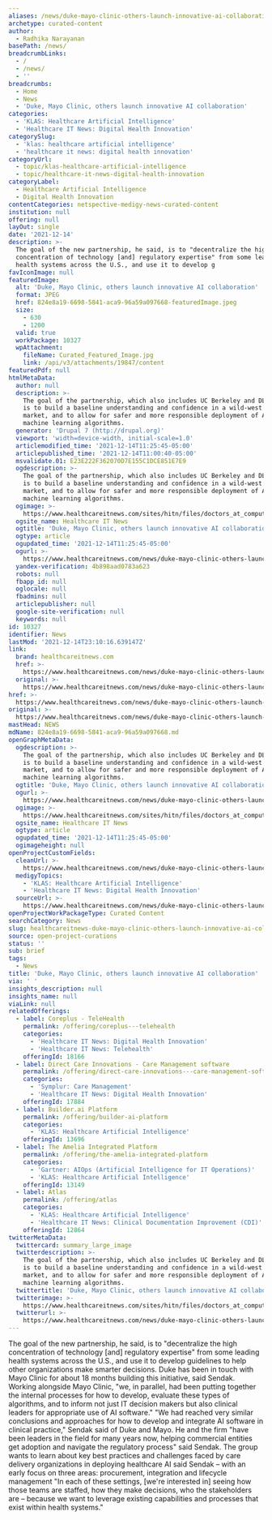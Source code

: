```yaml
---
aliases: /news/duke-mayo-clinic-others-launch-innovative-ai-collaboration
archetype: curated-content
author:
  - Radhika Narayanan
basePath: /news/
breadcrumbLinks:
  - /
  - /news/
  - ''
breadcrumbs:
  - Home
  - News
  - 'Duke, Mayo Clinic, others launch innovative AI collaboration'
categories:
  - 'KLAS: Healthcare Artificial Intelligence'
  - 'Healthcare IT News: Digital Health Innovation'
categorySlug:
  - 'klas: healthcare artificial intelligence'
  - 'healthcare it news: digital health innovation'
categoryUrl:
  - topic/klas-healthcare-artificial-intelligence
  - topic/healthcare-it-news-digital-health-innovation
categoryLabel:
  - Healthcare Artificial Intelligence
  - Digital Health Innovation
contentCategories: netspective-medigy-news-curated-content
institution: null
offering: null
layOut: single
date: '2021-12-14'
description: >-
  The goal of the new partnership, he said, is to "decentralize the high
  concentration of technology [and] regulatory expertise" from some leading
  health systems across the U.S., and use it to develop g
favIconImage: null
featuredImage:
  alt: 'Duke, Mayo Clinic, others launch innovative AI collaboration'
  format: JPEG
  href: 824e8a19-6698-5841-aca9-96a59a097668-featuredImage.jpeg
  size:
    - 630
    - 1200
  valid: true
  workPackage: 10327
  wpAttachment:
    fileName: Curated_Featured_Image.jpg
    link: /api/v3/attachments/19847/content
featuredPdf: null
htmlMetaData:
  author: null
  description: >-
    The goal of the partnership, which also includes UC Berkeley and DLA Piper,
    is to build a baseline understanding and confidence in a wild-west software
    market, and to allow for safer and more responsible deployment of AI and
    machine learning algorithms.
  generator: 'Drupal 7 (http://drupal.org)'
  viewport: 'width=device-width, initial-scale=1.0'
  articlemodified_time: '2021-12-14T11:25:45-05:00'
  articlepublished_time: '2021-12-14T11:00:40-05:00'
  msvalidate.01: E23E222F362070D7E155C1DCE851E7E9
  ogdescription: >-
    The goal of the partnership, which also includes UC Berkeley and DLA Piper,
    is to build a baseline understanding and confidence in a wild-west software
    market, and to allow for safer and more responsible deployment of AI and
    machine learning algorithms.
  ogimage: >-
    https://www.healthcareitnews.com/sites/hitn/files/doctors_at_computer_1200%20%281%29_0.jpg
  ogsite_name: Healthcare IT News
  ogtitle: 'Duke, Mayo Clinic, others launch innovative AI collaboration'
  ogtype: article
  ogupdated_time: '2021-12-14T11:25:45-05:00'
  ogurl: >-
    https://www.healthcareitnews.com/news/duke-mayo-clinic-others-launch-innovative-ai-collaboration
  yandex-verification: 4b898aad0783a623
  robots: null
  fbapp_id: null
  oglocale: null
  fbadmins: null
  articlepublisher: null
  google-site-verification: null
  keywords: null
id: 10327
identifier: News
lastMod: '2021-12-14T23:10:16.639147Z'
link:
  brand: healthcareitnews.com
  href: >-
    https://www.healthcareitnews.com/news/duke-mayo-clinic-others-launch-innovative-ai-collaboration
  original: >-
    https://www.healthcareitnews.com/news/duke-mayo-clinic-others-launch-innovative-ai-collaboration
href: >-
  https://www.healthcareitnews.com/news/duke-mayo-clinic-others-launch-innovative-ai-collaboration
original: >-
  https://www.healthcareitnews.com/news/duke-mayo-clinic-others-launch-innovative-ai-collaboration
mastHead: NEWS
mdName: 824e8a19-6698-5841-aca9-96a59a097668.md
openGraphMetaData:
  ogdescription: >-
    The goal of the partnership, which also includes UC Berkeley and DLA Piper,
    is to build a baseline understanding and confidence in a wild-west software
    market, and to allow for safer and more responsible deployment of AI and
    machine learning algorithms.
  ogtitle: 'Duke, Mayo Clinic, others launch innovative AI collaboration'
  ogurl: >-
    https://www.healthcareitnews.com/news/duke-mayo-clinic-others-launch-innovative-ai-collaboration
  ogimage: >-
    https://www.healthcareitnews.com/sites/hitn/files/doctors_at_computer_1200%20%281%29_0.jpg
  ogsite_name: Healthcare IT News
  ogtype: article
  ogupdated_time: '2021-12-14T11:25:45-05:00'
  ogimageheight: null
openProjectCustomFields:
  cleanUrl: >-
    https://www.healthcareitnews.com/news/duke-mayo-clinic-others-launch-innovative-ai-collaboration
  medigyTopics:
    - 'KLAS: Healthcare Artificial Intelligence'
    - 'Healthcare IT News: Digital Health Innovation'
  sourceUrl: >-
    https://www.healthcareitnews.com/news/duke-mayo-clinic-others-launch-innovative-ai-collaboration
openProjectWorkPackageType: Curated Content
searchCategory: News
slug: healthcareitnews-duke-mayo-clinic-others-launch-innovative-ai-collaboration
source: open-project-curations
status: ''
sub: brief
tags:
  - News
title: 'Duke, Mayo Clinic, others launch innovative AI collaboration'
via: ' '
insights_description: null
insights_name: null
viaLink: null
relatedOfferings:
  - label: Coreplus - TeleHealth
    permalink: /offering/coreplus---telehealth
    categories:
      - 'Healthcare IT News: Digital Health Innovation'
      - 'Healthcare IT News: Telehealth'
    offeringId: 18166
  - label: Direct Care Innovations - Care Management software
    permalink: /offering/direct-care-innovations---care-management-software
    categories:
      - 'Symplur: Care Management'
      - 'Healthcare IT News: Digital Health Innovation'
    offeringId: 17884
  - label: Builder.ai Platform
    permalink: /offering/builder-ai-platform
    categories:
      - 'KLAS: Healthcare Artificial Intelligence'
    offeringId: 13696
  - label: The Amelia Integrated Platform
    permalink: /offering/the-amelia-integrated-platform
    categories:
      - 'Gartner: AIOps (Artificial Intelligence for IT Operations)'
      - 'KLAS: Healthcare Artificial Intelligence'
    offeringId: 13149
  - label: Atlas
    permalink: /offering/atlas
    categories:
      - 'KLAS: Healthcare Artificial Intelligence'
      - 'Healthcare IT News: Clinical Documentation Improvement (CDI)'
    offeringId: 12864
twitterMetaData:
  twittercard: summary_large_image
  twitterdescription: >-
    The goal of the partnership, which also includes UC Berkeley and DLA Piper,
    is to build a baseline understanding and confidence in a wild-west software
    market, and to allow for safer and more responsible deployment of AI and
    machine learning algorithms.
  twittertitle: 'Duke, Mayo Clinic, others launch innovative AI collaboration'
  twitterimage: >-
    https://www.healthcareitnews.com/sites/hitn/files/doctors_at_computer_1200%20%281%29_0.jpg
  twitterurl: >-
    https://www.healthcareitnews.com/news/duke-mayo-clinic-others-launch-innovative-ai-collaboration
---
```

<p>The goal of the new partnership, he said, is to "decentralize the high concentration of technology [and] regulatory expertise" from some leading health systems across the U.S., and use it to develop guidelines to help other organizations make smarter decisions.
Duke has been in touch with Mayo Clinic for about 18 months building this initiative, said Sendak.
Working alongside Mayo Clinic, "we, in parallel, had been putting together the internal processes for how to develop, evaluate these types of algorithms, and to inform not just IT decision makers but also clinical leaders for appropriate use of AI software."
"We had reached very similar conclusions and approaches for how to develop and integrate AI software in clinical practice," Sendak said of Duke and Mayo.
He and the firm "have been leaders in the field for many years now, helping commercial entities get adoption and navigate the regulatory process" said Sendak.
The group wants to learn about key best practices and challenges faced by care delivery organizations in deploying healthcare AI said Sendak – with an early focus on three areas: procurement, integration and lifecycle management
"In each of these settings, [we're interested in] seeing how those teams are staffed, how they make decisions, who the stakeholders are – because we want to leverage existing capabilities and processes that exist within health systems."
</p>